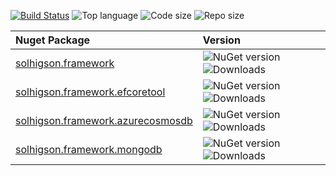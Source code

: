 [![Build Status](https://dev.azure.com/solhigson/solhigson-public/_apis/build/status/solhigson-public.solhigson.framework?branchName=master)](https://dev.azure.com/solhigson/solhigson-public/_build/latest?definitionId=1&branchName=master) ![Top language](https://img.shields.io/github/languages/top/solhigson-public/solhigson.framework) ![Code size](https://img.shields.io/github/languages/code-size/solhigson-public/solhigson.framework) ![Repo size](https://img.shields.io/github/repo-size/solhigson-public/solhigson.framework)

| Nuget Package | Version |
| :--- | :--- |
| [solhigson.framework](https://www.nuget.org/packages/solhigson.framework) | ![NuGet version](https://img.shields.io/nuget/v/solhigson.framework) ![Downloads](https://img.shields.io/nuget/dt/solhigson.framework) |
| [solhigson.framework.efcoretool](https://www.nuget.org/packages/solhigson.framework.efcoretool) | ![NuGet version](https://img.shields.io/nuget/v/solhigson.framework.efcoretool) ![Downloads](https://img.shields.io/nuget/dt/solhigson.framework.efcoretool) |
| [solhigson.framework.azurecosmosdb](https://www.nuget.org/packages/solhigson.framework.azurecosmosdb) | ![NuGet version](https://img.shields.io/nuget/v/solhigson.framework.azurecosmosdb) ![Downloads](https://img.shields.io/nuget/dt/solhigson.framework.azurecosmosdb) |
| [solhigson.framework.mongodb](https://www.nuget.org/packages/solhigson.framework.mongodb) | ![NuGet version](https://img.shields.io/nuget/v/solhigson.framework.mongodb) ![Downloads](https://img.shields.io/nuget/dt/solhigson.framework.mongodb) |

